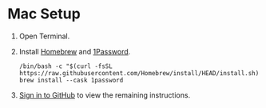 # Mac Setup

1. Open Terminal.
1. Install [Homebrew](https://brew.sh) and [1Password](https://1password.com).

   ```console
   /bin/bash -c "$(curl -fsSL https://raw.githubusercontent.com/Homebrew/install/HEAD/install.sh)"
   brew install --cask 1password
   ```

1. [Sign in to GitHub](https://github.com/login) to view the remaining instructions.
